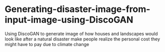 # Generating-disaster-image-from-input-image-using-DiscoGAN
Using DiscoGAN to generate image of how houses and landscapes would look like after a natural disaster make people realize the personal cost they might have to pay due to climate change
